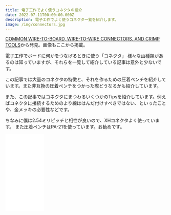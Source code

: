 ```yaml
---
title: 電子工作でよく使うコネクタの紹介
date: 2022-07-11T00:00:00.000Z
description: 電子工作でよく使うコネクタ一覧を紹介します。
image: /img/connectors.jpg
---
```

[COMMON WIRE-TO-BOARD, WIRE-TO-WIRE CONNECTORS, AND CRIMP TOOLS](http://tech.mattmillman.com/info/crimpconnectors/)から発見。画像もここから掲載。

電子工作でボードに何かをつなげるときに使う「コネクタ」
様々な画種類があるのは知っていますが、それらを一覧して紹介している記事は意外と少ないです。

この記事では大量のコネクタの特徴と、それを作るための圧着ペンチを紹介しています。また非互換の圧着ペンチをつかった際どうなるかも紹介しています。

また、この記事ではコネクタにまつわるいくつかのTipsを紹介しています。例えばコネクタに接続するためのより線ははんだ付けすべきではない、といったことや、金メッキの必要性などです。

ちなみに僕は2.54ミリピッチと相性が良いので、XHコネクタよく使っています。
また圧着ペンチはPA-21を使っています。お勧めです。

<iframe sandbox="allow-popups allow-scripts allow-modals allow-forms allow-same-origin" style="width:120px;height:240px;" marginwidth="0" marginheight="0" scrolling="no" frameborder="0" src="//rcm-fe.amazon-adsystem.com/e/cm?lt1=_blank&bc1=000000&IS2=1&bg1=FFFFFF&fc1=000000&lc1=0000FF&t=inajob-22&language=ja_JP&o=9&p=8&l=as4&m=amazon&f=ifr&ref=as_ss_li_til&asins=B002L6HJ8W&linkId=d398990e2205121a402de61e6953fb8b"></iframe>



